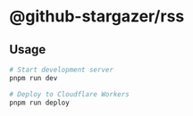 # @github-stargazer/rss

## Usage

```sh
# Start development server
pnpm run dev

# Deploy to Cloudflare Workers
pnpm run deploy
```
